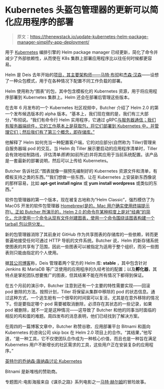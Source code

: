 # Kubernetes 头盔包管理器的更新可以简化应用程序的部署

> 原文：<https://thenewstack.io/update-kubernetes-helm-package-manager-simplify-app-deployment/>

用于 [Kubernetes](/category/kubernetes/) 编排引擎的 Helm package manager 已经更新，简化了命令并减少了外部依赖性，从而使在 K8s 集群上部署应用程序比以往任何时候都更容易。

Helm 是 Deis 去年开始的[项目，其主要架构师——](https://thenewstack.io/deis-aims-extend-kubernetes-platform/)[马特·布彻](https://github.com/technosophos)和[杰森·汉森](https://github.com/slack?tab=repositories)——设想了一种众包模式，用于在各种情况下配置不同工作负载的部署。

Helm 使用称为“图表”的包，其中包含模板化的 Kubernetes 资源，用于将应用程序部署到 Kubernetes 集群上。Helm 还会在部署后管理这些版本。

在去年 6 月发布的一个 Kubernetes 社区视频中，Butcher 介绍了 Helm 2.0 的第一个发布候选版本的 alpha 版本。“基本上，我们现在做的是，我们有三大部分，”布彻说。“我们有命令行 Helm 实用程序，它通过 gRPC[与服务器通信；我们有服务器端组件，它的工作基本上是获取包，将它们部署到 Kubernetes 中，并管理它们；然后我们有了第三个概念，即存储库。”](https://thenewstack.io/grpc-lean-mean-communication-protocol-microservices/)

他解释了 Helm 如何充当一种配置客户端，它的对应部分(自然称为 Tiller)管理来自服务器端 pod 的交互。当 Helm 向 Tiller 展示要启动的应用程序清单时，Tiller 会有效地绘制路线，评估清单*图表*(如前所述)并将其应用于当前系统配置。该产品是一套最新的部署说明，然后可以上传给 Kubernetes。

Butcher 告诉社区:“图表就像一捆预先编制好的 Kubernetes 资源文件和清单，有模板支持之类的东西。”“我们想做一些东西，让在 Kubernetes 上安装新东西像说的那样容易，比如 **apt-get install nginx** 或 **yum install wordpress** 或类似的东西。”

软件包管理器的第一个版本，现在被复古地称为“Helm Classic”，强烈模仿了为 MacOS 开发的软件包管理器 [Homebrew(是的，Mac 用户确实使用终端提示符)。正如 Butcher 所演示的，Helm 2.0 的命令在某种程度上是对“经典”的简化，允许使用一个命令从现有文件创建图表，使用一个命令围绕该图表构建一个 tarball 包以供分发。](http://brew.sh/)

新的包管理器消除了其前身对 GitHub 作为共享图表的存储库的一些依赖，转而更普遍地接受任何可通过 HTTP 导航的文件系统。Butcher 说，Helm 的新存储系统使图表的共享有了范围，因此一些图表可以被指定为适用于整个组织，而另一些图表则只能由指定的个人使用。

据[其公司博客](https://deis.com/blog/2016/helm-is-now-stable/)称，Deis 管理着两个官方的 Helm 库: **stable** ，其中包含针对 Jenkins 和 MariaDB 等广泛使用的应用程序的久经考验的配置；以及**孵化器**，其特点是掌舵团队想要推广的图表，但其结果不能在所有情况下都得到保证。

在五个月前的演示中，Butcher 注意到还有一个主要的特性需要实现——回滚 pod 删除的方法。按照计划，Tiller 将保留从集群中移除的 pod 的状态信息。通过这种方式，一个逃生舱有一个很窄的时间窗可以复活，尤其是在意外移除的情况下。但是要指定哪个 pod 需要被取消删除，必须存在其状态的一些记录，如果 pod 被删除，就不一定是这种情况——这导致了 Butcher 和他的同事当时面临的相反的鸡和蛋的难题。周四发布的消息表明，他们已经找到了解决方案。

在周四的一篇博客文章中，Butcher 称赞谷歌、应用部署平台 Bitnami 和面向 Kubernetes 的咨询公司 skip box 在 Helm 2.0 项目上的合作。“其结果，”他写道，“是一种工具，它不仅使团队合作成为一种核心价值，而且也是一种旨在满足 Kubernetes 用户不断增长的社区需求的工具，这些用户正在安装复杂的应用程序。”

[英特尔的乔纳森·唐纳森讨论 Kubernetes](https://thenewstack.simplecast.com/episodes/intels-jonathan-donaldson-discusses-kubernetes)

Bitnami 是新堆栈的赞助商。

专题图片:电影海报来自《谋杀之路》系列电影之一[马特·赫尔姆](http://www.matthelmbooks.com/)的冒险故事。

<svg xmlns:xlink="http://www.w3.org/1999/xlink" viewBox="0 0 68 31" version="1.1"><title>Group</title> <desc>Created with Sketch.</desc></svg>